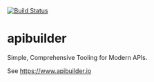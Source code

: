 [![Build Status](https://travis-ci.org/apicollective/apibuilder.svg?branch=main)](https://travis-ci.org/apicollective/apibuilder)

apibuilder
==========

Simple, Comprehensive Tooling for Modern APIs.

See https://www.apibuilder.io
